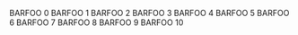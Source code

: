 BARFOO 0
BARFOO 1
BARFOO 2
BARFOO 3
BARFOO 4
BARFOO 5
BARFOO 6
BARFOO 7
BARFOO 8
BARFOO 9
BARFOO 10
